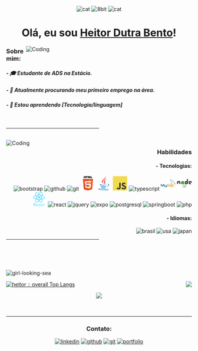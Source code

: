 <div align="center">
  
  ![cat](https://github.com/images/mona-whisper.gif)
  ![8bit](https://media1.giphy.com/media/v1.Y2lkPTc5MGI3NjExNjQzaW52Y2JzbXU0NTF2Nnh2NDJ0cTJvYmQ3ODl2YnN0ZWkwNmJudSZlcD12MV9pbnRlcm5hbF9naWZfYnlfaWQmY3Q9Zw/gH1jGsCnQBiFHWMFzh/giphy.webp)
  ![cat](https://github.com/images/mona-whisper.gif)
</div>

<h1 align="center"> Olá, eu sou <a href="https://heitordutra.site/portfolio/" target"_blank">Heitor Dutra Bento</a>! </h1>

<img align="right" alt="Coding" width="450" src="https://media0.giphy.com/media/v1.Y2lkPTc5MGI3NjExaGMwOG5nM3N3aWRzbmlmamQzenI2aWJoZW5kczY0cnN4ZzkxOG1vYyZlcD12MV9pbnRlcm5hbF9naWZfYnlfaWQmY3Q9Zw/NKEt9elQ5cR68/giphy.webp">

### Sobre mim:
  <h5>- 🎓 Estudante de ADS na Estácio.</h5>
  <h5>- 🔭 Atualmente procurando meu primeiro emprego na área.</h5>
  <h5>- 🌱 Estou aprendendo [Tecnologia/linguagem]</h5>

</br>
<hr width="50%">
</br>
<img align="left" alt="Coding"  width="300" src="https://media0.giphy.com/media/v1.Y2lkPTc5MGI3NjExZmF1eGFsNm1wdXhoMThqY2k1M2hwaDVxMGhud2E0MDEyd2pkNHI2MCZlcD12MV9pbnRlcm5hbF9naWZfYnlfaWQmY3Q9Zw/cPZdap8PGhSvABr6xW/giphy.webp">

   <h3 align="right">Habilidades</h3>
  <h4  align="right"> - Tecnologias: </h4>
  <div align="right">
    <img src="https://img.icons8.com/?size=100&id=ldQqWiIRv9bc&format=png&color=FFFFFF" alt="bootstrap" width="40" height="40"/>
    <img src="https://img.icons8.com/?size=100&id=52539&format=png&color=000000" alt="github" width="40" height="40"/> 
    <img src="https://www.vectorlogo.zone/logos/git-scm/git-scm-icon.svg" alt="git" width="40" height="40"/>
    <img src="https://raw.githubusercontent.com/devicons/devicon/master/icons/html5/html5-original-wordmark.svg" alt="html5" width="40" height="40"/> 
    <img src="https://raw.githubusercontent.com/devicons/devicon/master/icons/java/java-original.svg" alt="java" width="40" height="40"/> 
    <img src="https://raw.githubusercontent.com/devicons/devicon/master/icons/javascript/javascript-original.svg" alt="javascript" width="40" height="40"/>
    <img src="https://img.icons8.com/?size=100&id=uJM6fQYqDaZK&format=png&color=000000" alt="typescript" width="40" height="40"/> 
    <img src="https://raw.githubusercontent.com/devicons/devicon/master/icons/mysql/mysql-original-wordmark.svg" alt="mysql" width="40" height="40"/> 
    <img src="https://raw.githubusercontent.com/devicons/devicon/master/icons/nodejs/nodejs-original-wordmark.svg" alt="nodejs" width="40" height="40"/> 
    <img src="https://raw.githubusercontent.com/devicons/devicon/master/icons/react/react-original-wordmark.svg" alt="react" width="40" height="40"/> 
    <img src="https://img.icons8.com/?size=100&id=21278&format=png&color=000000" alt="react" width="40" height="40"/> 
    <img src="https://img.icons8.com/?size=100&id=XH6rVkDQCZ9U&format=png&color=000000" alt="jquery" width="40" height="40"/> 
    <img src="https://img.icons8.com/?size=100&id=hmieDPifBlBM&format=png&color=000000" alt="expo" width="40" height="40"/> 
    <img src="https://img.icons8.com/?size=100&id=38561&format=png&color=000000" alt="postgresql" width="40" height="40"/> 
    <img src="https://img.icons8.com/?size=100&id=90519&format=png&color=000000" alt="springboot" width="40" height="40"/> 
    <img src="https://img.icons8.com/?size=100&id=UGYn5TapNioV&format=png&color=000000" alt="php" width="40" height="40"/> 
  </div>
  
  <h4  align="right"> - Idiomas: </h4>
  <div align="right"  width="50px">
    <img src="https://img.icons8.com/?size=100&id=zHmH8HpOmM90&format=png&color=000000" alt="brasil" width="40" height="40"/> 
    <img src="https://img.icons8.com/?size=100&id=15532&format=png&color=000000" alt="usa" width="40" height="40"/> 
    <img src="https://img.icons8.com/?size=100&id=22435&format=png&color=000000" alt="japan" width="40" height="40"/> 
  </div>
  <hr width="50%">
</br>
</br>
</br>
</br>


<img alt="girl-looking-sea"  width="300" src="https://media3.giphy.com/media/v1.Y2lkPTc5MGI3NjExM3Y4MjY3anlnZG9sZTlhZ2hxaTJ1aW9yb3BrM2EzMGx0eWNjdW11OCZlcD12MV9pbnRlcm5hbF9naWZfYnlfaWQmY3Q9Zw/Basrh159dGwKY/giphy.webp">




<a href="https://github.com/heitor34studio/"><img src="https://github-readme-stats.vercel.app/api/top-langs/?username=heitor34studio&langs_count=6&theme=gruvbox&layout=compact&hide_border=true" alt="heitor :: overall Top Langs " />
  <img align="right" src="https://github-readme-stats.vercel.app/api?username=heitor34studio&show_icons=true&theme=radical"></a>

<p align="center">
<img src="https://github-profile-trophy.vercel.app/?username=heitor34studio">
</p>

</br>
<hr>
<div align="center">
  
### Contato:
<div align="center">
    <a href="https://www.linkedin.com/in/heitor-dutra34/" target="_blank"><img src="https://img.icons8.com/?size=100&id=13930&format=png&color=000000" alt="linkedin" width="40" height="40"/></a>
    <a href="https://www.instagram.com/heitor34studio/" target="_blank"><img src="https://img.icons8.com/?size=100&id=Xy10Jcu1L2Su&format=png&color=000000" alt="github" width="40" height="40"/></a>
    <a href="mailto:heitor34productions@gmail.com" target="_blank"><img src="https://img.icons8.com/?size=100&id=X0mEIh0RyDdL&format=png&color=000000" alt="git" width="40" height="40"/></a>
    <a href="https://heitordutra.site/portfolio/" target="_blank"><img src="https://img.icons8.com/?size=100&id=naDnVpQ3BNkR&format=png&color=000000" alt="portfolio" width="40" height="40"/>      </a>
</div>

</div>

  

